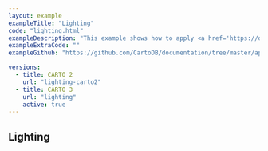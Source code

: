 ```yaml
---
layout: example
exampleTitle: "Lighting"
code: "lighting.html"
exampleDescription: "This example shows how to apply <a href='https://deck.gl/docs/api-reference/core/lighting-effect' target='_blank'>Lighting Effects</a> to your visualizations."
exampleExtraCode: ""
exampleGithub: "https://github.com/CartoDB/documentation/tree/master/app/content/deck-gl/examples/advanced-examples/lighting.html"

versions:
  - title: CARTO 2
    url: "lighting-carto2"
  - title: CARTO 3
    url: "lighting"
    active: true
---
```

## Lighting

